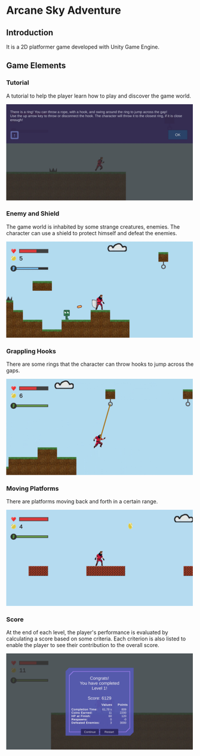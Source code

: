 # Arcane Sky Adventure
## Introduction
It is a 2D platformer game developed with Unity Game Engine.

## Game Elements

### Tutorial
A tutorial to help the player learn how to play and discover the game world.

<img src="./img/Tutorial.jpg" width="500">


### Enemy and Shield
The game world is inhabited by some strange creatures, enemies. The character can use a shield to protect himself and defeat the enemies.

<img src="./img/Enemy.jpg" width="500">


### Grappling Hooks
There are some rings that the character can throw hooks to jump across the gaps.

<img src="./img/Hook.jpg" width="500">


### Moving Platforms
There are platforms moving back and forth in a certain range.

<img src="./img/MovingPlatform.jpg" width="500">

### Score
At the end of each level, the player's performance is evaluated by calculating a score based on some criteria. Each criterion is also listed to enable the player to see their contribution to the overall score.

<img src="./img/Score.jpg" width="500">